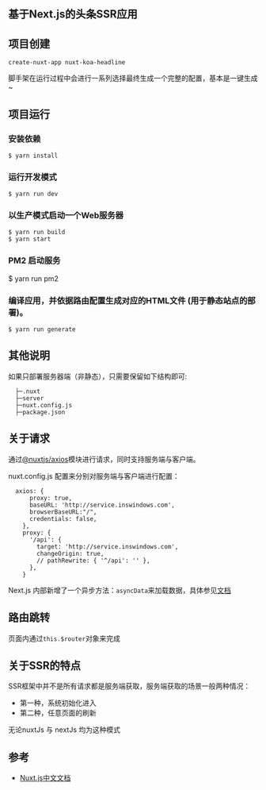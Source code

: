 ## 基于Next.js的头条SSR应用

## 项目创建

    create-nuxt-app nuxt-koa-headline

脚手架在运行过程中会进行一系列选择最终生成一个完整的配置，基本是一键生成~

## 项目运行

### 安装依赖
	$ yarn install

### 运行开发模式
	$ yarn run dev

### 以生产模式启动一个Web服务器
	$ yarn run build
	$ yarn start
###  PM2 启动服务
  $ yarn run pm2

###  编译应用，并依据路由配置生成对应的HTML文件 (用于静态站点的部署)。
	$ yarn run generate

## 其他说明

如果只部署服务器端（非静态），只需要保留如下结构即可:

	  ├─.nuxt
	  ├─server        
	  ├─nuxt.config.js   
	  ├─package.json    

## 关于请求

通过[@nuxtjs/axios](https://axios.nuxtjs.org/)模块进行请求，同时支持服务端与客户端。 

nuxt.config.js 配置来分别对服务端与客户端进行配置：

      axios: {
          proxy: true,
          baseURL: 'http://service.inswindows.com',
          browserBaseURL:"/",
          credentials: false,
        },
        proxy: {
          '/api': {
            target: 'http://service.inswindows.com',
            changeOrigin: true,
            // pathRewrite: { '^/api': '' },
          },
        }

Next.js 内部新增了一个异步方法：`asyncData`来加载数据，具体参见[文档](https://zh.nuxtjs.org/guide/async-data)

## 路由跳转

页面内通过`this.$router`对象来完成

## 关于SSR的特点

SSR框架中并不是所有请求都是服务端获取，服务端获取的场景一般两种情况：
- 第一种，系统初始化进入
- 第二种，任意页面的刷新

无论nuxtJs 与 nextJs 均为这种模式

## 参考
- [Nuxt.js中文文档](https://zh.nuxtjs.org/guide/installation)
